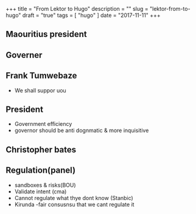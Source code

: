 +++
title = "From Lektor to Hugo"
description = ""
slug = "lektor-from-to-hugo"
draft = "true"
tags = [
    "hugo"
]
date = "2017-11-11"
+++

## Maouritius president
## Governer
## Frank Tumwebaze
  - We shall suppor uou
## President
  - Government efficiency
  - governor should be anti dognmatic & more inquisitive
## Christopher bates
## Regulation(panel)
   - sandboxes & risks(BOU)
   - Validate intent (cma)
   - Cannot regulate what thye dont know (Stanbic)
   - Kirunda -fair consusnsu that we cant regulate it